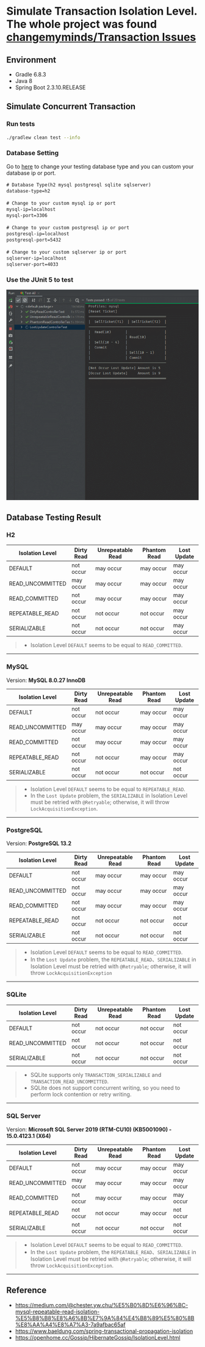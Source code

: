 # Simulate Transaction Isolation Level. The whole project was found [changemyminds/Transaction Issues](https://github.com/changemyminds/Transaction-Isolation-Level-Issue)

## Environment
- Gradle 6.8.3
- Java 8
- Spring Boot 2.3.10.RELEASE

## Simulate Concurrent Transaction

### Run tests

``` bash
./gradlew clean test --info
```

###  Database Setting

Go to [here](src/main/resources/config/database-setting.properties) to change your testing database type and  you can custom your database ip or port.
```properties
# Database Type(h2 mysql postgresql sqlite sqlserver)
database-type=h2

# Change to your custom mysql ip or port
mysql-ip=localhost
mysql-port=3306

# Change to your custom postgresql ip or port
postgresql-ip=localhost
postgresql-port=5432

# Change to your custom sqlserver ip or port
sqlserver-ip=localhost
sqlserver-port=4033
```

### Use the JUnit 5 to test

![002](Transaction-Isolation-Level-Issue/images/002.gif)


## Database Testing Result

### H2

| Isolation Level | Dirty Read | Unrepeatable Read | Phantom Read | Lost Update |
| --------------- | ---------- | ----------------- | ------------ | ----------- |
| DEFAULT         | not occur  | may occur         | may occur    | may occur   |
| READ_UNCOMMITTED| may occur  | may occur         | may occur    | may occur   |
| READ_COMMITTED  | not occur  | may occur         | may occur    | may occur   |
| REPEATABLE_READ | not occur  | not occur         | not occur    | may occur   |
| SERIALIZABLE    | not occur  | not occur         | not occur    | may occur   |

> - Isolation Level `DEFAULT` seems to be equal to `READ_COMMITTED`.

---

### MySQL

Version: **MySQL 8.0.27 InnoDB**

| Isolation Level  | Dirty Read | Unrepeatable Read | Phantom Read | Lost Update |
| ---------------- | ---------- | ----------------- | ------------ | ----------- |
| DEFAULT          | not occur  | not occur         | may occur    | may occur   |
| READ_UNCOMMITTED | may occur  | may occur         | may occur    | may occur   |
| READ_COMMITTED   | not occur  | may occur         | may occur    | may occur   |
| REPEATABLE_READ  | not occur  | not occur         | may occur    | may occur   |
| SERIALIZABLE     | not occur  | not occur         | not occur    | not occur   |

> - Isolation Level `DEFAULT` seems to be equal to `REPEATABLE_READ`.
> - In the `Lost Update` problem, the `SERIALIZABLE` in Isolation Level must be retried with `@Retryable`; otherwise, it will throw `LockAcquisitionException`.

---

### PostgreSQL 

Version: **PostgreSQL 13.2**

| Isolation Level  | Dirty Read | Unrepeatable Read | Phantom Read | Lost Update |
| ---------------- | ---------- | ----------------- | ------------ | ----------- |
| DEFAULT          | not occur  | may occur         | may occur    | may occur   |
| READ_UNCOMMITTED | not occur  | may occur         | may occur    | may occur   |
| READ_COMMITTED   | not occur  | may occur         | may occur    | may occur   |
| REPEATABLE_READ  | not occur  | not occur         | not occur    | not occur   |
| SERIALIZABLE     | not occur  | not occur         | not occur    | not occur   |

> - Isolation Level `DEFAULT` seems to be equal to `READ_COMMITTED`.
> - In the `Lost Update` problem, the `REPEATABLE_READ`、`SERIALIZABLE` in Isolation Level must be retried with `@Retryable`; otherwise, it will throw `LockAcquisitionException`

---

### SQLite 

| Isolation Level  | Dirty Read | Unrepeatable Read | Phantom Read | Lost Update |
| ---------------- | ---------- | ----------------- | ------------ | ----------- |
| DEFAULT          | not occur  | not occur         | not occur    | not occur   |
| READ_UNCOMMITTED | not occur  | not occur         | not occur    | not occur   |
| SERIALIZABLE     | not occur  | not occur         | not occur    | not occur   |

> - SQLite supports only `TRANSACTION_SERIALIZABLE` and `TRANSACTION_READ_UNCOMMITTED`.
> - SQLite does not support concurrent writing, so you need to perform lock contention or retry writing.

---

### SQL Server

Version: **Microsoft SQL Server 2019 (RTM-CU10) (KB5001090) - 15.0.4123.1 (X64)**

| Isolation Level  | Dirty Read | Unrepeatable Read | Phantom Read | Lost Update |
| ---------------- | ---------- | ----------------- | ------------ | ----------- |
| DEFAULT          | not occur  | may occur         | may occur    | may occur   |
| READ_UNCOMMITTED | may occur  | may occur         | may occur    | may occur   |
| READ_COMMITTED   | not occur  | may occur         | may occur    | may occur   |
| REPEATABLE_READ  | not occur  | not occur         | may occur    | not occur   |
| SERIALIZABLE     | not occur  | not occur         | not occur    | not occur   |

> - Isolation Level `DEFAULT` seems to be equal to `READ_COMMITTED`.
> -  In the `Lost Update` problem, the `REPEATABLE_READ`、`SERIALIZABLE` in Isolation Level must be retried with `@Retryable`; otherwise, it will throw `LockAcquisitionException`.

---

## Reference
- https://medium.com/@chester.yw.chu/%E5%B0%8D%E6%96%BC-mysql-repeatable-read-isolation-%E5%B8%B8%E8%A6%8B%E7%9A%84%E4%B8%89%E5%80%8B%E8%AA%A4%E8%A7%A3-7a9afbac65af
- https://www.baeldung.com/spring-transactional-propagation-isolation
- https://openhome.cc/Gossip/HibernateGossip/IsolationLevel.html

